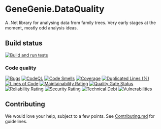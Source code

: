 # GeneGenie.DataQuality

A .Net library for analysing data from family trees. Very early stages at the moment, mostly odd analysis ideas.

## Build status
[![Build and run tests](https://github.com/TheGeneGenieProject/GeneGenie.DataQuality/actions/workflows/sonar.yml/badge.svg)](https://github.com/TheGeneGenieProject/GeneGenie.DataQuality/actions/workflows/sonar.yml)

### Code quality
[![Bugs](https://sonarcloud.io/api/project_badges/measure?project=GeneGenie.DataQuality&metric=bugs)](https://sonarcloud.io/summary/new_code?id=GeneGenie.DataQuality)
[![CodeQL](https://github.com/TheGeneGenieProject/GeneGenie.DataQuality/actions/workflows/codeql.yml/badge.svg)](https://github.com/TheGeneGenieProject/GeneGenie.DataQuality/actions/workflows/codeql.yml)
[![Code Smells](https://sonarcloud.io/api/project_badges/measure?project=GeneGenie.DataQuality&metric=code_smells)](https://sonarcloud.io/summary/new_code?id=GeneGenie.DataQuality)
[![Coverage](https://sonarcloud.io/api/project_badges/measure?project=GeneGenie.DataQuality&metric=coverage)](https://sonarcloud.io/summary/new_code?id=GeneGenie.DataQuality)
[![Duplicated Lines (%)](https://sonarcloud.io/api/project_badges/measure?project=GeneGenie.DataQuality&metric=duplicated_lines_density)](https://sonarcloud.io/summary/new_code?id=GeneGenie.DataQuality)
[![Lines of Code](https://sonarcloud.io/api/project_badges/measure?project=GeneGenie.DataQuality&metric=ncloc)](https://sonarcloud.io/summary/new_code?id=GeneGenie.DataQuality)
[![Maintainability Rating](https://sonarcloud.io/api/project_badges/measure?project=GeneGenie.DataQuality&metric=sqale_rating)](https://sonarcloud.io/summary/new_code?id=GeneGenie.DataQuality)
[![Quality Gate Status](https://sonarcloud.io/api/project_badges/measure?project=GeneGenie.DataQuality&metric=alert_status)](https://sonarcloud.io/summary/new_code?id=GeneGenie.DataQuality)
[![Reliability Rating](https://sonarcloud.io/api/project_badges/measure?project=GeneGenie.DataQuality&metric=reliability_rating)](https://sonarcloud.io/summary/new_code?id=GeneGenie.DataQuality)
[![Security Rating](https://sonarcloud.io/api/project_badges/measure?project=GeneGenie.DataQuality&metric=security_rating)](https://sonarcloud.io/summary/new_code?id=GeneGenie.DataQuality)
[![Technical Debt](https://sonarcloud.io/api/project_badges/measure?project=GeneGenie.DataQuality&metric=sqale_index)](https://sonarcloud.io/summary/new_code?id=GeneGenie.DataQuality)
[![Vulnerabilities](https://sonarcloud.io/api/project_badges/measure?project=GeneGenie.DataQuality&metric=vulnerabilities)](https://sonarcloud.io/summary/new_code?id=GeneGenie.DataQuality)

## Contributing

We would love your help, subject to a few points. See [Contributing.md](Contributing.md) for guidelines.
